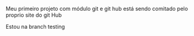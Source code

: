 Meu primeiro projeto com módulo git e git hub está sendo comitado pelo proprio site do git Hub

Estou na branch testing